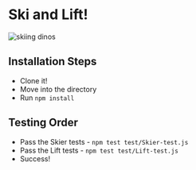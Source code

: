 # Ski and Lift!

![skiing dinos](https://media.giphy.com/media/l9WsUXJcSse2ClUPXA/giphy.gif)

## Installation Steps
* Clone it!
* Move into the directory
* Run `npm install`

## Testing Order
* Pass the Skier tests - `npm test test/Skier-test.js`
* Pass the Lift tests - `npm test test/Lift-test.js`
* Success!

